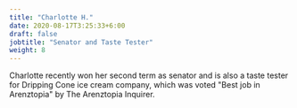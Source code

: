 ```yaml
---
title: "Charlotte H."
date: 2020-08-17T3:25:33+6:00
draft: false
jobtitle: "Senator and Taste Tester"
weight: 8
---
```


Charlotte recently won her second term as senator and is also a taste tester for Dripping Cone ice cream company, which was voted "Best job in Arenztopia" by The Arenztopia Inquirer.
